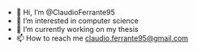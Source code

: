 - 👋 Hi, I’m @ClaudioFerrante95
- 👀 I’m interested in computer science
- 🌱 I’m currently working on my thesis 
- 📫 How to reach me claudio.ferrante95@gmail.com

<!---
ClaudioFerrante95/ClaudioFerrante95 is a ✨ special ✨ repository because its `README.md` (this file) appears on your GitHub profile.
You can click the Preview link to take a look at your changes.
--->
